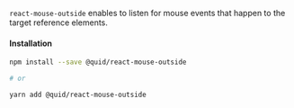 `react-mouse-outside` enables to listen for mouse events that happen
to the target reference elements.

#### Installation

```bash
npm install --save @quid/react-mouse-outside

# or

yarn add @quid/react-mouse-outside
```
